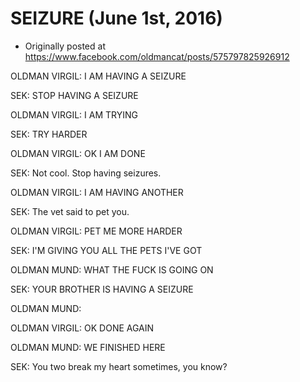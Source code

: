 # SEIZURE (June 1st, 2016)

 * Originally posted at https://www.facebook.com/oldmancat/posts/575797825926912

OLDMAN VIRGIL: I AM HAVING A SEIZURE

SEK: STOP HAVING A SEIZURE

OLDMAN VIRGIL: I AM TRYING

SEK: TRY HARDER

OLDMAN VIRGIL: OK I AM DONE

SEK: Not cool. Stop having seizures.

OLDMAN VIRGIL: I AM HAVING ANOTHER

SEK: The vet said to pet you.

OLDMAN VIRGIL: PET ME MORE HARDER

SEK: I'M GIVING YOU ALL THE PETS I'VE GOT

OLDMAN MUND: WHAT THE FUCK IS GOING ON

SEK: YOUR BROTHER IS HAVING A SEIZURE

OLDMAN MUND: <walks over to OLDMAN VIRGIL and bathes his head>

OLDMAN VIRGIL: OK DONE AGAIN

OLDMAN MUND: WE FINISHED HERE

SEK: You two break my heart sometimes, you know?

